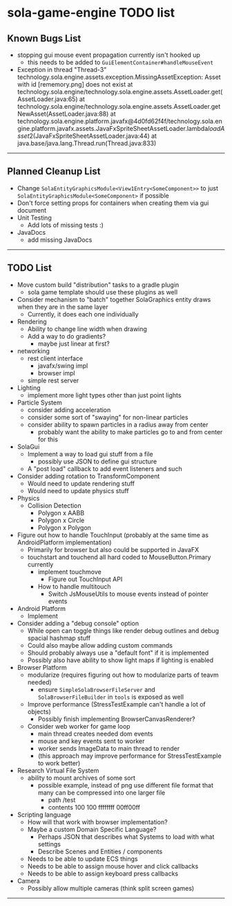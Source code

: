 # sola-game-engine TODO list

## Known Bugs List

* stopping gui mouse event propagation currently isn't hooked up
    * this needs to be added to `GuiElementContainer#handleMouseEvent`
* Exception in thread "Thread-3" technology.sola.engine.assets.exception.MissingAssetException: Asset with id [rememory.png] does not exist
  at technology.sola.engine/technology.sola.engine.assets.AssetLoader.get(AssetLoader.java:65)
  at technology.sola.engine/technology.sola.engine.assets.AssetLoader.getNewAsset(AssetLoader.java:88)
  at technology.sola.engine.platform.javafx@4d0fd62f4f/technology.sola.engine.platform.javafx.assets.JavaFxSpriteSheetAssetLoader.lambda$loadAsset$2(JavaFxSpriteSheetAssetLoader.java:44)
  at java.base/java.lang.Thread.run(Thread.java:833)


-----------------------------------------------------------------------------------------------------------------------

## Planned Cleanup List

* Change `SolaEntityGraphicsModule<View1Entry<SomeComponent>>` to just `SolaEntityGraphicsModule<SomeComponent>` if possible
* Don't force setting props for containers when creating them via gui document
* Unit Testing
    * Add lots of missing tests :)
* JavaDocs
    * add missing JavaDocs

-----------------------------------------------------------------------------------------------------------------------

## TODO List

* Move custom build "distribution" tasks to a gradle plugin
    * sola game template should use these plugins as well
* Consider mechanism to "batch" together SolaGraphics entity draws when they are in the same layer
    * Currently, it does each one individually
* Rendering
    * Ability to change line width when drawing
    * Add a way to do gradients?
        * maybe just linear at first?
* networking
    * rest client interface
        * javafx/swing impl
        * browser impl
    * simple rest server
* Lighting
    * implement more light types other than just point lights
* Particle System
    * consider adding acceleration
    * consider some sort of "swaying" for non-linear particles
    * consider ability to spawn particles in a radius away from center
        * probably want the ability to make particles go to and from center for this
* SolaGui
    * Implement a way to load gui stuff from a file
        * possibly use JSON to define gui structure
    * A "post load" callback to add event listeners and such
* Consider adding rotation to TransformComponent
    * Would need to update rendering stuff
    * Would need to update physics stuff
* Physics
    * Collision Detection
        * Polygon x AABB
        * Polygon x Circle
        * Polygon x Polygon
* Figure out how to handle TouchInput (probably at the same time as AndroidPlatform implementation)
    * Primarily for browser but also could be supported in JavaFX
    * touchstart and touchend all hard coded to MouseButton.Primary currently
        * implement touchmove
            * Figure out TouchInput API
        * How to handle multitouch
            * Switch JsMouseUtils to mouse events instead of pointer events
* Android Platform
    * Implement
* Consider adding a "debug console" option
    * While open can toggle things like render debug outlines and debug spacial hashmap stuff
    * Could also maybe allow adding custom commands
    * Should probably always use a "default font" if it is implemented
    * Possibly also have ability to show light maps if lighting is enabled
* Browser Platform
    * modularize (requires figuring out how to modularize parts of teavm needed)
        * ensure `SimpleSolaBrowserFileServer` and `SolaBrowserFileBuilder` in `tools` is exposed as well
    * Improve performance (StressTestExample can't handle a lot of objects)
        * Possibly finish implementing BrowserCanvasRenderer?
    * Consider web worker for game loop
        * main thread creates needed dom events
        * mouse and key events sent to worker
        * worker sends ImageData to main thread to render
        * (this approach may improve performance for StressTestExample to work better)
* Research Virtual File System
    * ability to mount archives of some sort
        * possible example, instead of png use different file format that many can be compressed into one larger file
            * path /test
            * contents 100 100 ffffffff 00ff00ff
* Scripting language
    * How will that work with browser implementation?
    * Maybe a custom Domain Specific Language?
        * Perhaps JSON that describes what Systems to load with what settings
        * Describe Scenes and Entities / components
    * Needs to be able to update ECS things
    * Needs to be able to assign mouse hover and click callbacks
    * Needs to be able to assign keyboard press callbacks
* Camera
    * Possibly allow multiple cameras (think split screen games)

-----------------------------------------------------------------------------------------------------------------------
